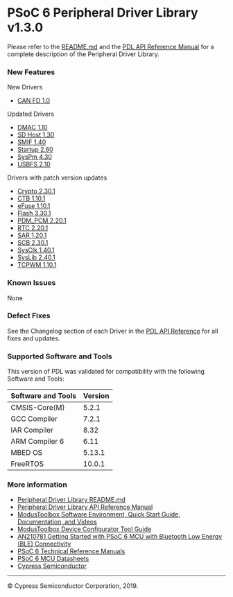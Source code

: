 # PSoC 6 Peripheral Driver Library v1.3.0

Please refer to the [README.md](./README.md) and the [PDL API Reference Manual](https://cypresssemiconductorco.github.io/psoc6pdl/pdl_api_reference_manual/html/index.html) for a complete description of the Peripheral Driver Library.

### New Features
New Drivers
* [CAN FD 1.0](https://cypresssemiconductorco.github.io/psoc6pdl/pdl_api_reference_manual/html/group__group__canfd.html)

Updated Drivers
* [DMAC 1.10](https://cypresssemiconductorco.github.io/psoc6pdl/pdl_api_reference_manual/html/group__group__dmac.html)
* [SD Host 1.30](https://cypresssemiconductorco.github.io/psoc6pdl/pdl_api_reference_manual/html/group__group__sd_host.html)
* [SMIF 1.40](https://cypresssemiconductorco.github.io/psoc6pdl/pdl_api_reference_manual/html/group__group__smif.html)
* [Startup 2.60](https://cypresssemiconductorco.github.io/psoc6pdl/pdl_api_reference_manual/html/group__group__system__config.html)
* [SysPm 4.30](https://cypresssemiconductorco.github.io/psoc6pdl/pdl_api_reference_manual/html/group__group__syspm.html)
* [USBFS 2.10](https://cypresssemiconductorco.github.io/psoc6pdl/pdl_api_reference_manual/html/group__group__usbfs__dev__drv.html)

Drivers with patch version updates
* [Crypto 2.30.1](https://cypresssemiconductorco.github.io/psoc6pdl/pdl_api_reference_manual/html/group__group__crypto.html)
* [CTB 1.10.1](https://cypresssemiconductorco.github.io/psoc6pdl/pdl_api_reference_manual/html/group__group__ctb.html)
* [eFuse 1.10.1](https://cypresssemiconductorco.github.io/psoc6pdl/pdl_api_reference_manual/html/group__group__efuse.html)
* [Flash 3.30.1](https://cypresssemiconductorco.github.io/psoc6pdl/pdl_api_reference_manual/html/group__group__flash.html)
* [PDM_PCM 2.20.1](https://cypresssemiconductorco.github.io/psoc6pdl/pdl_api_reference_manual/html/group__group__pdm_pcm.html)
* [RTC 2.20.1](https://cypresssemiconductorco.github.io/psoc6pdl/pdl_api_reference_manual/html/group__group__rtc.html)
* [SAR 1.20.1](https://cypresssemiconductorco.github.io/psoc6pdl/pdl_api_reference_manual/html/group__group__sar.html)
* [SCB 2.30.1](https://cypresssemiconductorco.github.io/psoc6pdl/pdl_api_reference_manual/html/group__group__scb.html)
* [SysClk 1.40.1](https://cypresssemiconductorco.github.io/psoc6pdl/pdl_api_reference_manual/html/group__group__sysclk.html)
* [SysLib 2.40.1](https://cypresssemiconductorco.github.io/psoc6pdl/pdl_api_reference_manual/html/group__group__syslib.html)
* [TCPWM 1.10.1](https://cypresssemiconductorco.github.io/psoc6pdl/pdl_api_reference_manual/html/group__group__tcpwm.html)

### Known Issues
None

### Defect Fixes
See the Changelog section of each Driver in the [PDL API Reference](https://cypresssemiconductorco.github.io/psoc6pdl/pdl_api_reference_manual/html/modules.html) for all fixes and updates.

### Supported Software and Tools
This version of PDL was validated for compatibility with the following Software and Tools:

| Software and Tools                                      | Version      |
| :---                                                    | :----        |
| CMSIS-Core(M)                                           | 5.2.1        |
| GCC Compiler                                            | 7.2.1        |
| IAR Compiler                                            | 8.32         |
| ARM Compiler 6                                          | 6.11         |
| MBED OS                                                 | 5.13.1       |
| FreeRTOS                                                | 10.0.1       |

### More information
* [Peripheral Driver Library README.md](./README.md)
* [Peripheral Driver Library API Reference Manual](https://cypresssemiconductorco.github.io/psoc6pdl/pdl_api_reference_manual/html/index.html)
* [ModusToolbox Software Environment, Quick Start Guide, Documentation, and Videos](https://www.cypress.com/products/modustoolbox-software-environment)
* [ModusToolbox Device Configurator Tool Guide](https://www.cypress.com/ModusToolboxDeviceConfig)
* [AN210781 Getting Started with PSoC 6 MCU with Bluetooth Low Energy (BLE) Connectivity](http://www.cypress.com/an210781)
* [PSoC 6 Technical Reference Manuals](https://www.cypress.com/search/all/PSoC%206%20Technical%20Reference%20Manual?f%5b0%5d=meta_type%3Atechnical_documents&f%5b1%5d=resource_meta_type%3A583)
* [PSoC 6 MCU Datasheets](https://www.cypress.com/search/all?f%5b0%5d=meta_type%3Atechnical_documents&f%5b1%5d=resource_meta_type%3A575&f%5b2%5d=field_related_products%3A114026)
* [Cypress Semiconductor](http://www.cypress.com)
  
---
© Cypress Semiconductor Corporation, 2019.